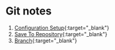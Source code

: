 Git notes
============

1. [Configuration Setup](https://github.com/danniefairy/Git_note/blob/master/description/Configuration_Setup.md){:target="_blank"}
2. [Save To Repository](https://github.com/danniefairy/Git_note/blob/master/description/Save_To_Repository.md){:target="_blank"}
3. [Branch](https://github.com/danniefairy/Git_note/blob/master/description/Branch.md){:target="_blank"}